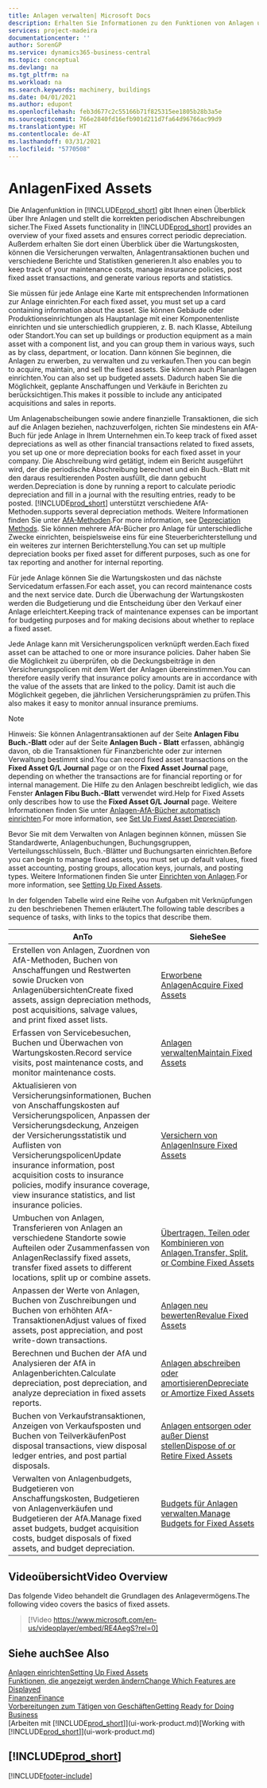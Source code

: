 ```yaml
---
title: Anlagen verwalten| Microsoft Docs
description: Erhalten Sie Informationen zu den Funktionen von Anlagen und eine Übersicht , wie mit Anlagen gearbeitet wird.
services: project-madeira
documentationcenter: ''
author: SorenGP
ms.service: dynamics365-business-central
ms.topic: conceptual
ms.devlang: na
ms.tgt_pltfrm: na
ms.workload: na
ms.search.keywords: machinery, buildings
ms.date: 04/01/2021
ms.author: edupont
ms.openlocfilehash: feb3d677c2c55166b71f825315ee1805b28b3a5e
ms.sourcegitcommit: 766e2840fd16efb901d211d7fa64d96766ac99d9
ms.translationtype: HT
ms.contentlocale: de-AT
ms.lasthandoff: 03/31/2021
ms.locfileid: "5770508"
---
```

# <a name="fixed-assets"></a><span data-ttu-id="82869-103">Anlagen</span><span class="sxs-lookup"><span data-stu-id="82869-103">Fixed Assets</span></span>
<span data-ttu-id="82869-104">Die Anlagenfunktion in [!INCLUDE[prod_short](includes/prod_short.md)] gibt Ihnen einen Überblick über Ihre Anlagen und stellt die korrekten periodischen Abschreibungen sicher.</span><span class="sxs-lookup"><span data-stu-id="82869-104">The Fixed Assets functionality in [!INCLUDE[prod_short](includes/prod_short.md)] provides an overview of your fixed assets and ensures correct periodic depreciation.</span></span> <span data-ttu-id="82869-105">Außerdem erhalten Sie dort einen Überblick über die Wartungskosten, können die Versicherungen verwalten, Anlagentransaktionen buchen und verschiedene Berichte und Statistiken generieren.</span><span class="sxs-lookup"><span data-stu-id="82869-105">It also enables you to keep track of your maintenance costs, manage insurance policies, post fixed asset transactions, and generate various reports and statistics.</span></span>

<span data-ttu-id="82869-106">Sie müssen für jede Anlage eine Karte mit entsprechenden Informationen zur Anlage einrichten.</span><span class="sxs-lookup"><span data-stu-id="82869-106">For each fixed asset, you must set up a card containing information about the asset.</span></span> <span data-ttu-id="82869-107">Sie können Gebäude oder Produktionseinrichtungen als Hauptanlage mit einer Komponentenliste einrichten und sie unterschiedlich gruppieren, z. B. nach Klasse, Abteilung oder Standort.</span><span class="sxs-lookup"><span data-stu-id="82869-107">You can set up buildings or production equipment as a main asset with a component list, and you can group them in various ways, such as by class, department, or location.</span></span> <span data-ttu-id="82869-108">Dann können Sie beginnen, die Anlagen zu erwerben, zu verwalten und zu verkaufen.</span><span class="sxs-lookup"><span data-stu-id="82869-108">Then you can begin to acquire, maintain, and sell the fixed assets.</span></span> <span data-ttu-id="82869-109">Sie können auch Plananlagen einrichten.</span><span class="sxs-lookup"><span data-stu-id="82869-109">You can also set up budgeted assets.</span></span> <span data-ttu-id="82869-110">Dadurch haben Sie die Möglichkeit, geplante Anschaffungen und Verkäufe in Berichten zu berücksichtigen.</span><span class="sxs-lookup"><span data-stu-id="82869-110">This makes it possible to include any anticipated acquisitions and sales in reports.</span></span>

<span data-ttu-id="82869-111">Um Anlagenabscheibungen sowie andere finanzielle Transaktionen, die sich auf die Anlagen beziehen, nachzuverfolgen, richten Sie mindestens ein AfA-Buch für jede Anlage in Ihrem Unternehmen ein.</span><span class="sxs-lookup"><span data-stu-id="82869-111">To keep track of fixed asset depreciations as well as other financial transactions related to fixed assets, you set up one or more depreciation books for each fixed asset in your company.</span></span> <span data-ttu-id="82869-112">Die Abschreibung wird getätigt, indem ein Bericht ausgeführt wird, der die periodische Abschreibung berechnet und ein Buch.-Blatt mit den daraus resultierenden Posten ausfüllt, die dann gebucht werden.</span><span class="sxs-lookup"><span data-stu-id="82869-112">Depreciation is done by running a report to calculate periodic depreciation and fill in a journal with the resulting entries, ready to be posted.</span></span> [!INCLUDE[prod_short](includes/prod_short.md)] <span data-ttu-id="82869-113">unterstützt verschiedene AfA-Methoden.</span><span class="sxs-lookup"><span data-stu-id="82869-113">supports several depreciation methods.</span></span> <span data-ttu-id="82869-114">Weitere Informationen finden Sie unter [AfA-Methoden](fa-depreciation-methods.md).</span><span class="sxs-lookup"><span data-stu-id="82869-114">For more information, see [Depreciation Methods](fa-depreciation-methods.md).</span></span> <span data-ttu-id="82869-115">Sie können mehrere AfA-Bücher pro Anlage für unterschiedliche Zwecke einrichten, beispielsweise eins für eine Steuerberichterstellung und ein weiteres zur internen Berichterstellung.</span><span class="sxs-lookup"><span data-stu-id="82869-115">You can set up multiple depreciation books per fixed asset for different purposes, such as one for tax reporting and another for internal reporting.</span></span>

<span data-ttu-id="82869-116">Für jede Anlage können Sie die Wartungskosten und das nächste Servicedatum erfassen.</span><span class="sxs-lookup"><span data-stu-id="82869-116">For each asset, you can record maintenance costs and the next service date.</span></span> <span data-ttu-id="82869-117">Durch die Überwachung der Wartungskosten werden die Budgetierung und die Entscheidung über den Verkauf einer Anlage erleichtert.</span><span class="sxs-lookup"><span data-stu-id="82869-117">Keeping track of maintenance expenses can be important for budgeting purposes and for making decisions about whether to replace a fixed asset.</span></span>

<span data-ttu-id="82869-118">Jede Anlage kann mit Versicherungspolicen verknüpft werden.</span><span class="sxs-lookup"><span data-stu-id="82869-118">Each fixed asset can be attached to one or more insurance policies.</span></span> <span data-ttu-id="82869-119">Daher haben Sie die Möglichkeit zu überprüfen, ob die Deckungsbeiträge in den Versicherungspolicen mit dem Wert der Anlagen übereinstimmen.</span><span class="sxs-lookup"><span data-stu-id="82869-119">You can therefore easily verify that insurance policy amounts are in accordance with the value of the assets that are linked to the policy.</span></span> <span data-ttu-id="82869-120">Damit ist auch die Möglichkeit gegeben, die jährlichen Versicherungsprämien zu prüfen.</span><span class="sxs-lookup"><span data-stu-id="82869-120">This also makes it easy to monitor annual insurance premiums.</span></span>

> [!NOTE]  
>   <span data-ttu-id="82869-121">Hinweis: Sie können Anlagentransaktionen auf der Seite **Anlagen Fibu Buch.-Blatt** oder auf der Seite **Anlagen Buch - Blatt** erfassen, abhängig davon, ob die Transaktionen für Finanzberichte oder zur internen Verwaltung bestimmt sind.</span><span class="sxs-lookup"><span data-stu-id="82869-121">You can record fixed asset transactions on the **Fixed Asset G/L Journal** page or on the **Fixed Asset Journal** page, depending on whether the transactions are for financial reporting or for internal management.</span></span> <span data-ttu-id="82869-122">Die Hilfe zu den Anlagen beschreibt lediglich, wie das Fenster **Anlagen Fibu Buch.-Blatt** verwendet wird.</span><span class="sxs-lookup"><span data-stu-id="82869-122">Help for Fixed Assets only describes how to use the **Fixed Asset G/L Journal** page.</span></span> <span data-ttu-id="82869-123">Weitere Informationen finden Sie unter [Anlagen-AfA-Bücher automatisch einrichten](fa-how-setup-depreciation.md).</span><span class="sxs-lookup"><span data-stu-id="82869-123">For more information, see [Set Up Fixed Asset Depreciation](fa-how-setup-depreciation.md).</span></span>

<span data-ttu-id="82869-124">Bevor Sie mit dem Verwalten von Anlagen beginnen können, müssen Sie Standardwerte, Anlagenbuchungen,  Buchungsgruppen, Verteilungsschlüsseln, Buch.-Blätter und Buchungsarten einrichten.</span><span class="sxs-lookup"><span data-stu-id="82869-124">Before you can begin to manage fixed assets, you must set up default values, fixed asset accounting, posting groups, allocation keys, journals, and posting types.</span></span> <span data-ttu-id="82869-125">Weitere Informationen finden Sie unter [Einrichten von Anlagen](fa-setup.md).</span><span class="sxs-lookup"><span data-stu-id="82869-125">For more information, see [Setting Up Fixed Assets](fa-setup.md).</span></span>

<span data-ttu-id="82869-126">In der folgenden Tabelle wird eine Reihe von Aufgaben mit Verknüpfungen zu den beschriebenen Themen erläutert.</span><span class="sxs-lookup"><span data-stu-id="82869-126">The following table describes a sequence of tasks, with links to the topics that describe them.</span></span>

| <span data-ttu-id="82869-127">An</span><span class="sxs-lookup"><span data-stu-id="82869-127">To</span></span> | <span data-ttu-id="82869-128">Siehe</span><span class="sxs-lookup"><span data-stu-id="82869-128">See</span></span> |
| --- | --- |
| <span data-ttu-id="82869-129">Erstellen von Anlagen, Zuordnen von AfA-Methoden, Buchen von Anschaffungen und Restwerten sowie Drucken von Anlagenübersichten</span><span class="sxs-lookup"><span data-stu-id="82869-129">Create fixed assets, assign depreciation methods, post acquisitions, salvage values, and print fixed asset lists.</span></span> |[<span data-ttu-id="82869-130">Erworbene Anlagen</span><span class="sxs-lookup"><span data-stu-id="82869-130">Acquire Fixed Assets</span></span>](fa-how-acquire.md) |
| <span data-ttu-id="82869-131">Erfassen von Servicebesuchen, Buchen und Überwachen von Wartungskosten.</span><span class="sxs-lookup"><span data-stu-id="82869-131">Record service visits, post maintenance costs, and monitor maintenance costs.</span></span> |[<span data-ttu-id="82869-132">Anlagen verwalten</span><span class="sxs-lookup"><span data-stu-id="82869-132">Maintain Fixed Assets</span></span>](fa-how-maintain.md) |
| <span data-ttu-id="82869-133">Aktualisieren von Versicherungsinformationen, Buchen von Anschaffungskosten auf Versicherungspolicen, Anpassen der Versicherungsdeckung, Anzeigen der Versicherungsstatistik und Auflisten von Versicherungspolicen</span><span class="sxs-lookup"><span data-stu-id="82869-133">Update insurance information, post acquisition costs to insurance policies, modify insurance coverage, view insurance statistics, and list insurance policies.</span></span> |[<span data-ttu-id="82869-134">Versichern von Anlagen</span><span class="sxs-lookup"><span data-stu-id="82869-134">Insure Fixed Assets</span></span>](fa-how-insure.md) |
| <span data-ttu-id="82869-135">Umbuchen von Anlagen, Transferieren von Anlagen an verschiedene Standorte sowie Aufteilen oder Zusammenfassen von Anlagen</span><span class="sxs-lookup"><span data-stu-id="82869-135">Reclassify fixed assets, transfer fixed assets to different locations, split up or combine assets.</span></span> |[<span data-ttu-id="82869-136">Übertragen, Teilen oder Kombinieren von Anlagen.</span><span class="sxs-lookup"><span data-stu-id="82869-136">Transfer, Split, or Combine Fixed Assets</span></span>](fa-how-trans-split-combine.md) |
| <span data-ttu-id="82869-137">Anpassen der Werte von Anlagen, Buchen von Zuschreibungen und Buchen von erhöhten AfA-Transaktionen</span><span class="sxs-lookup"><span data-stu-id="82869-137">Adjust values of fixed assets, post appreciation, and post write-down transactions.</span></span> |[<span data-ttu-id="82869-138">Anlagen neu bewerten</span><span class="sxs-lookup"><span data-stu-id="82869-138">Revalue Fixed Assets</span></span>](fa-how-revalue.md) |
| <span data-ttu-id="82869-139">Berechnen und Buchen der AfA und Analysieren der AfA in Anlagenberichten.</span><span class="sxs-lookup"><span data-stu-id="82869-139">Calculate depreciation, post depreciation, and  analyze depreciation in fixed assets reports.</span></span> |[<span data-ttu-id="82869-140">Anlagen abschreiben oder amortisieren</span><span class="sxs-lookup"><span data-stu-id="82869-140">Depreciate or Amortize Fixed Assets</span></span>](fa-how-depreciate-amortize.md) |
| <span data-ttu-id="82869-141">Buchen von Verkaufstransaktionen, Anzeigen von Verkaufsposten und Buchen von Teilverkäufen</span><span class="sxs-lookup"><span data-stu-id="82869-141">Post disposal transactions, view disposal ledger entries, and post partial disposals.</span></span> |[<span data-ttu-id="82869-142">Anlagen entsorgen oder außer Dienst stellen</span><span class="sxs-lookup"><span data-stu-id="82869-142">Dispose of or Retire Fixed Assets</span></span>](fa-how-dispose-retire.md) |
| <span data-ttu-id="82869-143">Verwalten von Anlagenbudgets, Budgetieren von Anschaffungskosten, Budgetieren von Anlagenverkäufen und Budgetieren der AfA.</span><span class="sxs-lookup"><span data-stu-id="82869-143">Manage fixed asset budgets, budget acquisition costs, budget disposals of fixed assets, and budget depreciation.</span></span> |[<span data-ttu-id="82869-144">Budgets für Anlagen verwalten.</span><span class="sxs-lookup"><span data-stu-id="82869-144">Manage Budgets for Fixed Assets</span></span>](fa-how-manage-budgets.md) |

## <a name="video-overview"></a><span data-ttu-id="82869-145">Videoübersicht</span><span class="sxs-lookup"><span data-stu-id="82869-145">Video Overview</span></span>
<span data-ttu-id="82869-146">Das folgende Video behandelt die Grundlagen des Anlagevermögens.</span><span class="sxs-lookup"><span data-stu-id="82869-146">The following video covers the basics of fixed assets.</span></span>

> [!Video https://www.microsoft.com/en-us/videoplayer/embed/RE4AegS?rel=0]

## <a name="see-also"></a><span data-ttu-id="82869-147">Siehe auch</span><span class="sxs-lookup"><span data-stu-id="82869-147">See Also</span></span>
[<span data-ttu-id="82869-148">Anlagen einrichten</span><span class="sxs-lookup"><span data-stu-id="82869-148">Setting Up Fixed Assets</span></span>](fa-setup.md)  
[<span data-ttu-id="82869-149">Funktionen, die angezeigt werden ändern</span><span class="sxs-lookup"><span data-stu-id="82869-149">Change Which Features are Displayed</span></span>](ui-experiences.md)  
[<span data-ttu-id="82869-150">Finanzen</span><span class="sxs-lookup"><span data-stu-id="82869-150">Finance</span></span>](finance.md)  
[<span data-ttu-id="82869-151">Vorbereitungen zum Tätigen von Geschäften</span><span class="sxs-lookup"><span data-stu-id="82869-151">Getting Ready for Doing Business</span></span>](ui-get-ready-business.md)  
<span data-ttu-id="82869-152">[Arbeiten mit [!INCLUDE[prod_short](includes/prod_short.md)]](ui-work-product.md)</span><span class="sxs-lookup"><span data-stu-id="82869-152">[Working with [!INCLUDE[prod_short](includes/prod_short.md)]](ui-work-product.md)</span></span>

## [!INCLUDE[prod_short](includes/free_trial_md.md)]  
 


[!INCLUDE[footer-include](includes/footer-banner.md)]